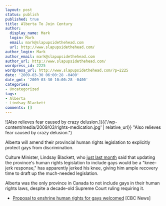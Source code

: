 ```yaml
---
layout: post
status: publish
published: true
title: Alberta To Join Century
author:
  display_name: Mark
  login: Mark
  email: mark@slapupsidethehead.com
  url: http://www.slapupsidethehead.com/
author_login: Mark
author_email: mark@slapupsidethehead.com
author_url: http://www.slapupsidethehead.com/
wordpress_id: 2225
wordpress_url: http://www.slapupsidethehead.com/?p=2225
date: '2009-03-30 06:00:28 -0400'
date_gmt: '2009-03-30 10:00:28 -0400'
categories:
- Uncategorized
tags:
- Alberta
- Lindsay Blackett
comments: []
---
```

![Also relieves fear caused by crazy delusion.]({{'/wp-content/media/2009/03/rights-medication.jpg' | relative_url}} "Also relieves fear caused by crazy delusion.")

Alberta will amend their provincial human rights legislation to explicitly protect gays from discrimination.

Culture Minister, Lindsay Blackett, who [just last month](http://www.slapupsidethehead.com/2009/02/alberta-still-dragging-feet-on-gay-rights/ "Mood swing often?") said that updating the province's human rights legislation to include gays would be a "knee-jerk response," has apparently jerked his knee, giving him ample recovery time to draft up the much-needed legislation.

Alberta was the only province in Canada to not include gays in their human rights laws, despite a decade-old Supreme Court ruling requiring it.

- [Proposal to enshrine human rights for gays welcomed](http://www.cbc.ca/canada/edmonton/story/2009/03/28/edm-human-rights-legislation.html?ref=rss#socialcomments) [CBC News]
